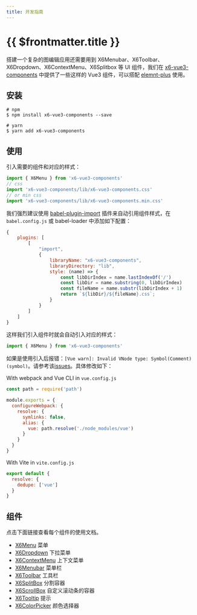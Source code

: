 ```yaml
---
title: 开发指南
---
```


# {{ $frontmatter.title }}

搭建一个复杂的图编辑应用还需要用到 X6Menubar、X6Toolbar、X6Dropdown、X6ContextMenu、X6Splitbox 等 UI 组件，我们在 [x6-vue3-components](https://www.npmjs.com/package/x6-vue3-components) 中提供了一些这样的 Vue3 组件，可以搭配 [elemnt-plus](https://element-plus.gitee.io/) 使用。

## 安装

```shell
# npm
$ npm install x6-vue3-components --save

# yarn
$ yarn add x6-vue3-components
```



## 使用

引入需要的组件和对应的样式：

```js
import { X6Menu } from 'x6-vue3-components'
// css
import 'x6-vue3-components/lib/x6-vue3-components.css'
// or min css
import 'x6-vue3-components/lib/x6-vue3-components.min.css'
```

我们强烈建议使用 [babel-plugin-import](https://github.com/ant-design/babel-plugin-import) 插件来自动引用组件样式，在 `babel.config.js` 或 babel-loader 中添加如下配置：

```js
{
    plugins: [
        [
            "import",
            {
                libraryName: "x6-vue3-components",
                libraryDirectory: "lib",
                style: (name) => {
                    const libDirIndex = name.lastIndexOf('/')
                    const libDir = name.substring(0, libDirIndex)
                    const fileName = name.substr(libDirIndex + 1)
                    return `${libDir}/${fileName}.css`;
                }
            }
        ]
    ]
}
```

这样我们引入组件时就会自动引入对应的样式：

```js
import { X6Menu } from 'x6-vue3-components'
```

如果是使用引入后报错：`[Vue warn]: Invalid VNode type: Symbol(Comment) (symbol)`。请参考该[issues](https://github.com/vuejs/core/issues/2064#issuecomment-797365133)。具体修改如下：

With webpack and Vue CLI in `vue.config.js`
```js
const path = require('path')

module.exports = {
  configureWebpack: {
    resolve: {
      symlinks: false,
      alias: {
        vue: path.resolve('./node_modules/vue')
      }
    }
  }
}
```

With Vite in `vite.config.js`
```js
export default {
  resolve: {
    dedupe: ['vue']
  }
}
```

## 组件

点击下面链接查看每个组件的使用文档。



- [X6Menu](./menu/) 菜单
- [X6Dropdown](./dropdown/) 下拉菜单
- [X6ContextMenu](./contextmenu/) 上下文菜单
- [X6Menubar](./menubar/) 菜单栏
- [X6Toolbar](./toolbar/) 工具栏
- [X6SplitBox](./splitbox/) 分割容器
- [X6ScrollBox](./scrollbox/) 自定义滚动条的容器
- [X6Tooltip](./tooltip/) 提示
- [X6ColorPicker](./colorPicker/) 颜色选择器